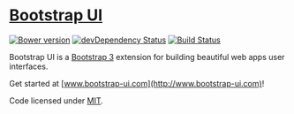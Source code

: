 # [Bootstrap UI](http://www.bootstrap-ui.com)

[![Bower version](https://badge.fury.io/bo/bootstrap.ui.svg)](http://badge.fury.io/bo/bootstrap.ui)
[![devDependency Status](https://david-dm.org/visionappscz/bootstrap-ui/dev-status.svg)](https://david-dm.org/visionappscz/bootstrap-ui#info=devDependencies)
[![Build Status](https://travis-ci.org/visionappscz/bootstrap-ui.svg?branch=master)](https://travis-ci.org/visionappscz/bootstrap-ui)

Bootstrap UI is a [Bootstrap 3](http://getbootstrap.com) extension for building beautiful web apps user interfaces.

Get started at [www.bootstrap-ui.com](http://www.bootstrap-ui.com)!

Code licensed under [MIT](https://github.com/visionappscz/bootstrap-ui/blob/master/LICENSE).
